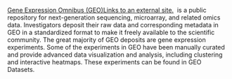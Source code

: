 [Gene Expression Omnibus (GEO)Links to an external site.](https://www.ncbi.nlm.nih.gov/geo/)  is a public repository for next-generation sequencing, microarray, and related omics data. Investigators deposit their raw data and corresponding metadata in GEO in a standardized format to make it freely available to the scientific community. The great majority of GEO deposits are gene expression experiments. Some of the experiments in GEO have been manually curated and provide advanced data visualization and analysis, including clustering and interactive heatmaps. These experiments can be found in GEO Datasets.